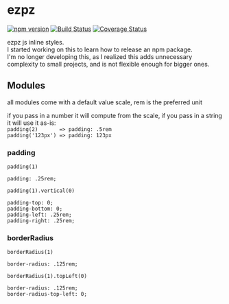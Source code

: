 # ezpz
[![npm version](https://badge.fury.io/js/ezpz.svg)](https://badge.fury.io/js/ezpz)
[![Build Status](https://travis-ci.org/lazopm/ezpz.svg?branch=master)](https://travis-ci.org/lazopm/ezpz)
[![Coverage Status](https://coveralls.io/repos/github/lazopm/ezpz/badge.svg?branch=master)](https://coveralls.io/github/lazopm/ezpz?branch=master)  

ezpz js inline styles.  
I started working on this to learn how to release an npm package.  
I'm no longer developing this, as I realized this adds unnecessary complexity to small projects, and is not flexible enough for bigger ones.

## Modules
all modules come with a default value scale, rem is the preferred unit 

if you pass in a number it will compute from the scale, if you pass in a string it will use it as-is:  
`padding(2)       => padding: .5rem`  
`padding('123px') => padding: 123px`

### padding
`padding(1)`
```
padding: .25rem;
```

`padding(1).vertical(0)`
```
padding-top: 0;
padding-bottom: 0;
padding-left: .25rem;
padding-right: .25rem;
```
### borderRadius
`borderRadius(1)`
```
border-radius: .125rem;
```

`borderRadius(1).topLeft(0)`
```
border-radius: .125rem;
border-radius-top-left: 0;
```
